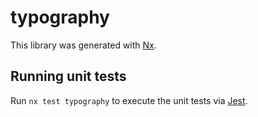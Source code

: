 # typography

This library was generated with [Nx](https://nx.dev).

## Running unit tests

Run `nx test typography` to execute the unit tests via [Jest](https://jestjs.io).
